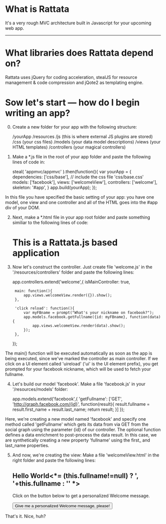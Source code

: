 # What is Rattata
It's a very rough MVC architecture built in Javascript for your upcoming web app.

* * *

# What libraries does Rattata depend on?
Rattata uses jQuery for coding acceleration, stealJS for resource management & code compression and jQote2 as templating engine.

# Sow let's start — how do I begin writing an app?
0. Create a new folder for your app with the following structure:
	
	/yourApp
	  /resources
	    /js (this is where external JS plugins are stored)
	    /css (your css files)
	    /models (your data model descriptions)
	    /views (your HTML templates)
	    /controllers (your magical controllers)
    
1. Make a *.js file in the root of your app folder and paste the following lines of code in:
	
	steal( 'appmvc/appmvc' ).then(function(){
	  var yourApp = {
			dependencies:	['css/base'], // include the css file 'css/base.css'
			models:			  ['facebook'],
			views:			  ['welcomeView'],
			controllers:	['welcome'],
	    skeleton:		'#app',
		}
		app.build(yourApp);
	});
	
In this file you have specified the basic setting of your app: you have one model, one view and one controller and all of the HTML goes into the #app div of your DOM.

2. Next, make a *.html file in your app root folder and paste something similiar to the following lines of code:
	
	<!doctype html>
	<html>
	  <head>
		</head>
		<body>
			<h1>This is a Rattata.js based application</h1>
	        <div id="app"></div>
			<script type="text/javascript" src="../steal/steal.js?appmvcdemo/appmvcdemo.js">
	        </script>
		</body>
	</html>

3. Now let's construct the controller. Just create file 'welcome.js' in the '/resources/controllers' folder and paste the following lines:
	
	app.controllers.extend('welcome',{
		isMainController: true,
		
		main: function(){
			app.views.welcomeView.render({}).show();
		},
		
		'click reload': function(){
			var myFBname = prompt("What's your nickname on facebook?");
			app.models.facebook.getFullname({id: myFBname}, function(data) { 
				app.views.welcomeView.render(data).show();
			});
		},	
	});
	
The main() function will be executed automatically as soon as the app is being executed, since we've marked the controller as main controller. If we click on a UI element called 'uireload' ('ui' is the UI element prefix), you get prompted for your facebook nickname, which will be used to fetch your fullname.


4. Let's build our model 'facebook'. Make a file 'facebook.js' in your '/resources/models' folder:
	
	app.models.extend('facebook',{
	  'getFullname': ['GET', 'http://graph.facebook.com/{id}', function(result){
			result.fullname = result.first_name + result.last_name;
			return result;
		}]
	});
	
Here, we're creating a new model named 'facebook' and specify one method called 'getFullname' which gets its data from via GET from the social graph using the parameter {id} of our controller. The optional function defines a data enrichment to post-process the data result. In this case, we are synthetically creating a new property 'fullname' using the first_ and last_name properties.

5. And now, we're creating the view: Make a file 'welcomeView.html' in the right folder and paste the following lines:
	
	<h2>Hello World<*= (this.fullname!=null) ? ', '+this.fullname : '' *></h2>
	<p>Click on the button below to get a personalized Welcome message.</p>
	<button class="uireload">Give me a personalized Welcome message, please!</button>

That's it. Nice, huh?